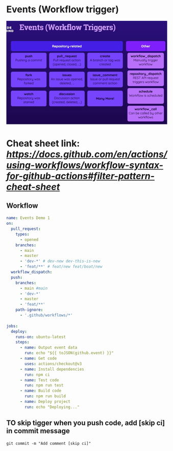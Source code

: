 # Events (Workflow trigger)
![alt text](image-1.png)

# Cheat sheet link: *https://docs.github.com/en/actions/using-workflows/workflow-syntax-for-github-actions#filter-pattern-cheat-sheet*

## Workflow
```yml
name: Events Demo 1
on:
  pull_request:
    types:
      - opened
    branches:
      - main
      - master
      - 'dev-*' # dev-new dev-this-is-new
      - 'feat/**' # feat/new feat/boat/new
  workflow_dispatch:
  push:
    branches:
      - main #main
      - 'dev-*'
      - master
      - 'feat/**'
    path-ignore:
      - '.github/workflows/*'
      
jobs:
  deploy:
    runs-on: ubuntu-latest
    steps:
      - name: Output event data
        run: echo "${{ toJSON(github.event) }}"
      - name: Get code
        uses: actions/checkout@v3
      - name: Install dependencies
        run: npm ci
      - name: Test code
        run: npm run test
      - name: Build code
        run: npm run build
      - name: Deploy project
        run: echo "Deploying..."
```

## TO skip tigger when you push code, add [skip ci] in commit message
```
git commit -m "Add comment [skip ci]"
```

